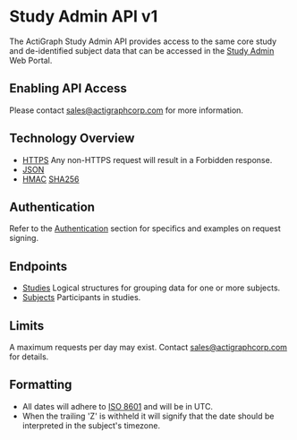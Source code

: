 Study Admin API v1
===============

The ActiGraph Study Admin API provides access to the same core study and de-identified subject data that can be accessed in the [Study Admin](http://studyadmin.actigraphcorp.com) Web Portal.

Enabling API Access
-------------------
Please contact [sales@actigraphcorp.com](mailto:sales@actigraphcorp.com) for more information.

Technology Overview
-------------------
 * [HTTPS](http://tools.ietf.org/html/rfc2818) Any non-HTTPS request will result in a Forbidden response.
 * [JSON](http://tools.ietf.org/html/rfc4627)
 * [HMAC](http://tools.ietf.org/html/rfc2104) [SHA256](http://tools.ietf.org/html/rfc4634)

Authentication
--------------
Refer to the [Authentication](sections/authentication.md) section for specifics and examples on request signing.

Endpoints
---------
 * [Studies](sections/studies.md) Logical structures for grouping data for one or more subjects.
 * [Subjects](sections/subjects.md) Participants in studies.

Limits
------
A maximum requests per day may exist.  Contact [sales@actigraphcorp.com](mailto:sales@actigraphcorp.com) for details.

Formatting
----------
 * All dates will adhere to [ISO 8601](http://www.w3.org/TR/NOTE-datetime) and will be in UTC.
 * When the trailing 'Z' is withheld it will signify that the date should be interpreted in the subject's timezone.